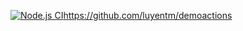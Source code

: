 [![Node.js CI](https://github.com/luyentm/demoactions/actions/workflows/node.js.yml/badge.svg)](https://github.com/luyentm/demoactions/actions/workflows/node.js.yml)https://github.com/luyentm/demoactions
